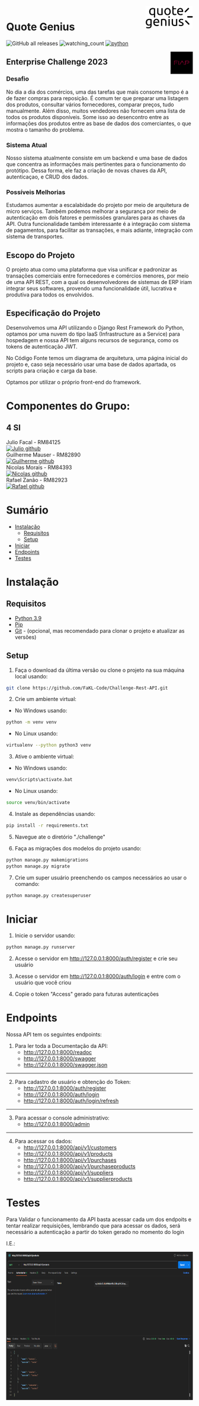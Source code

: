 <a>
    <img src="assets\quote_genius_logo.png" alt="Quote Genius logo" title="Quote Genius" align="right" height="60" />
</a>

# Quote Genius

![GitHub all releases](https://img.shields.io/github/downloads/FaKL-Code/Challenge-Rest-API/total)
<img src="https://komarev.com/ghpvc/?username=FaKL-Code&color=brightgreen" alt="watching_count" />
[![python](https://img.shields.io/badge/Python-3.9-3776AB.svg?style=flat&logo=python&logoColor=white)](https://www.python.org)


<a href="https://www.fiap.com.br">
    <img src="assets\fiap.png" alt="FIAP logo" title="FIAP" align="right" height="60" />
</a>

## Enterprise Challenge 2023

### Desafio

No dia a dia dos comércios, uma das tarefas que mais consome tempo é a de fazer compras para reposição. É comum ter que preparar uma listagem dos produtos, consultar vários fornecedores, comparar preços, tudo manualmente. Além disso, muitos vendedores não fornecem uma lista de todos os produtos disponíveis. Some isso ao desencontro entre as informações dos produtos entre as base de dados dos comerciantes, o que mostra o tamanho do problema.

### Sistema Atual

Nosso sistema atualmente consiste em um backend e uma base de dados que concentra as informações mais pertinentes para o funcionamento do protótipo. Dessa forma, ele faz a criação de novas chaves da API, autenticaçao, e CRUD dos dados.

### Possíveis Melhorias

Estudamos aumentar a escalabidade do projeto por meio de arquitetura de micro serviços. Também podemos melhorar a segurança por meio de autenticação em dois fatores e permissões granulares para as chaves da API.
Outra funcionalidade também interessante é a integração com sistema de pagamentos, para facilitar as transações, e mais adiante, integração com sistema de transportes.

## Escopo do Projeto

O projeto atua como uma plataforma que visa unificar e padronizar as transações comerciais entre fornecedores e comércios menores, por meio de uma API REST, com a qual os desenvolvedores de sistemas de ERP iriam integrar seus softwares, provendo uma funcionalidade útil, lucrativa e produtiva para todos os envolvidos.

## Especificação do Projeto

Desenvolvemos uma API utilizando o Django Rest Framework do Python, optamos por uma nuvem do tipo IaaS (Infrastructure as a Service) para hospedagem e nossa API tem alguns recursos de segurança, como os tokens de autenticação JWT.

No Código Fonte temos um diagrama de arquitetura, uma página inicial do projeto e, caso seja necessário usar uma base de dados apartada, os scripts para criação e carga da base.

Optamos por utilizar o próprio front-end do framework.

# Componentes do Grupo:

## 4 SI
Julio Facal - RM84125 \
[![Julio github](https://img.shields.io/badge/GitHub-FaKL--Code-181717.svg?style=flat&logo=github)](https://github.com/FaKL-Code) \
Guilherme Mauser - RM82890 \
[![Guilherme github](https://img.shields.io/badge/GitHub-Guimauser05-181717.svg?style=flat&logo=github)](https://github.com/Guimauser05) \
Nicolas Morais - RM84393 \
[![Nicolas github](https://img.shields.io/badge/GitHub-nicmorais-181717.svg?style=flat&logo=github)](https://github.com/nicmorais) \
Rafael Zanão - RM82923 \
[![Rafael github](https://img.shields.io/badge/GitHub-Rafael--Zanao-181717.svg?style=flat&logo=github)](https://github.com/Rafael-Zanao) 

# Sumário

- [Instalação](#instalação)
    - [Requisitos](#requisitos)
    - [Setup](#setup)
- [Iniciar](#iniciar)
- [Endpoints](#endpoints)
- [Testes](#testes)

# Instalação

## Requisitos

- [Python 3.9](https://www.python.org/downloads/)
- [Pip](https://pip.pypa.io/en/stable/installing/)
- [Git](https://git-scm.com/downloads) - (opcional, mas recomendado para clonar o projeto e atualizar as versões)

## Setup
1. Faça o download da última versão ou clone o projeto na sua máquina local usando:
```bash
git clone https://github.com/FaKL-Code/Challenge-Rest-API.git
```

2. Crie um ambiente virtual:

- No Windows usando:

```bash
python -m venv venv
``` 
- No Linux usando:

```bash
virtualenv --python python3 venv
```
3. Ative o ambiente virtual:

- No Windows usando:

```bash
venv\Scripts\activate.bat
```
- No Linux usando:

```bash
source venv/bin/activate
```

4. Instale as dependências usando:
```bash
pip install -r requirements.txt
```

5. Navegue ate o diretório "./challenge"

6. Faça as migrações dos modelos do projeto usando:
```bash
python manage.py makemigrations
python manage.py migrate
```

7. Crie um super usuário preenchendo os campos necessários ao usar o comando:
```bash
python manage.py createsuperuser
```


# Iniciar

1. Inicie o servidor usando:
```bash
python manage.py runserver
```

2. Acesse o servidor em http://127.0.0.1:8000/auth/register e crie seu usuário

3. Acesse o servidor em http://127.0.0.1:8000/auth/login e entre com o usuário que você criou

4. Copie o token "Access" gerado para futuras autenticações

# Endpoints

Nossa API tem os seguintes endpoints:

1. Para ler toda a Documentação da API:
    - http://127.0.0.1:8000/readoc
    - http://127.0.0.1:8000/swagger
    - http://127.0.0.1:8000/swagger.json
------
2. Para cadastro de usuário e obtenção do Token:
    - http://127.0.0.1:8000/auth/register
    - http://127.0.0.1:8000/auth/login
    - http://127.0.0.1:8000/auth/login/refresh
-----
3. Para acessar o console administrativo:
    - http://127.0.0.1:8000/admin
------
4. Para acessar os dados:
    - http://127.0.0.1:8000/api/v1/customers
    - http://127.0.0.1:8000/api/v1/products
    - http://127.0.0.1:8000/api/v1/purchases
    - http://127.0.0.1:8000/api/v1/purchaseproducts
    - http://127.0.0.1:8000/api/v1/suppliers
    - http://127.0.0.1:8000/api/v1/supplierproducts

# Testes

Para Validar o funcionamento da API basta acessar cada um dos endpoits e tentar realizar requisições, lembrando que para acessar os dados, será necessário a autenticação a partir do token gerado no momento do login

I.E.:

<a>
    <img src="assets\requesttest.png" alt="Teste de requisição" title="Request Test" align="center" height="400" />
</a>
